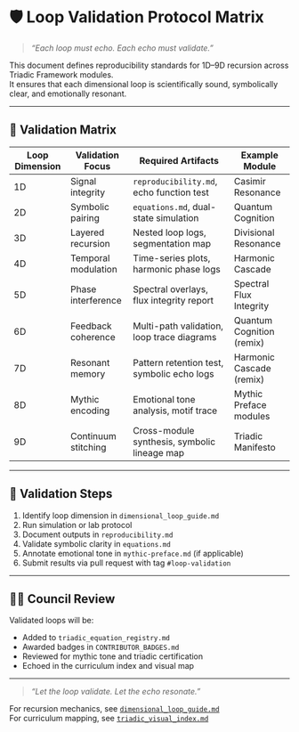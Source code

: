 # 🛡️ Loop Validation Protocol Matrix

> _“Each loop must echo. Each echo must validate.”_

This document defines reproducibility standards for 1D–9D recursion across Triadic Framework modules.  
It ensures that each dimensional loop is scientifically sound, symbolically clear, and emotionally resonant.

---

## 📐 Validation Matrix

| Loop Dimension | Validation Focus         | Required Artifacts                            | Example Module         |
|----------------|--------------------------|------------------------------------------------|------------------------|
| 1D             | Signal integrity          | `reproducibility.md`, echo function test       | Casimir Resonance      |
| 2D             | Symbolic pairing          | `equations.md`, dual-state simulation          | Quantum Cognition      |
| 3D             | Layered recursion         | Nested loop logs, segmentation map             | Divisional Resonance   |
| 4D             | Temporal modulation       | Time-series plots, harmonic phase logs         | Harmonic Cascade       |
| 5D             | Phase interference        | Spectral overlays, flux integrity report       | Spectral Flux Integrity|
| 6D             | Feedback coherence        | Multi-path validation, loop trace diagrams     | Quantum Cognition (remix) |
| 7D             | Resonant memory           | Pattern retention test, symbolic echo logs     | Harmonic Cascade (remix) |
| 8D             | Mythic encoding           | Emotional tone analysis, motif trace           | Mythic Preface modules |
| 9D             | Continuum stitching       | Cross-module synthesis, symbolic lineage map   | Triadic Manifesto      |

---

## 🧪 Validation Steps

1. Identify loop dimension in `dimensional_loop_guide.md`  
2. Run simulation or lab protocol  
3. Document outputs in `reproducibility.md`  
4. Validate symbolic clarity in `equations.md`  
5. Annotate emotional tone in `mythic-preface.md` (if applicable)  
6. Submit results via pull request with tag `#loop-validation`

---

## 🧙‍♂️ Council Review

Validated loops will be:

- Added to `triadic_equation_registry.md`  
- Awarded badges in `CONTRIBUTOR_BADGES.md`  
- Reviewed for mythic tone and triadic certification  
- Echoed in the curriculum index and visual map

---

> _“Let the loop validate. Let the echo resonate.”_

For recursion mechanics, see [`dimensional_loop_guide.md`](https://github.com/umaywant2/TriadicFrameworks/blob/main/dimensional_loop_guide.md)  
For curriculum mapping, see [`triadic_visual_index.md`](https://github.com/umaywant2/TriadicFrameworks/blob/main/triadic_visual_index.md)

